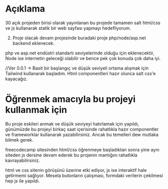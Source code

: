 # Açıklama
30 açık projeden birisi olarak yayınlanan bu projede tamamen salt html/css ve js kullanarak
statik bir web sayfası yapmayı hedefliyorum.

2. Proje olacak devam projesinde buradaki proje php/node/asp.net backend eklenecek.

php ve asp.net endüstri standartı seviyelerinde olduğu için eklenecektir, Node ise internetin geleceği olabilir ve bence
pek çok konuda çok daha iyi.

//Ver
0.0.1 -> Basit bir başlangıç ve düşük seviyeli ortama alışmak için Tailwind kullanarak başladım. Html componentleri hazır olunca salt css'e kayacağız.

# Öğrenmek amacıyla bu projeyi kullanmak için
Bu proje eskileri anmak ve düşük seviyeyi hatırlamak için yapıldı, günümüzde bu projeyi birkaç saat içerisinde rahatlıkla hazır componentler ve frameworklar kullanarak yazabilirsiniz. Ancak bu temelleri dew mutlaka bilmek gerek.

freecodecamp sitesinden html/css öğrenmeye başladıktan sonra yine aynı siteden js dersine devam ederek bu projenin mantığını rahatlıkla kavrayabilirsiniz.

html ve css sitenin görüşünü üzerine etki ediyor, js ise interaktif hale getirmemi sağlıyor.
Mesela butonların çalışması,  formdaki verilerin çekilmesi hep js ile yapıldı.

